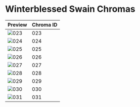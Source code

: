 # Winterblessed Swain Chromas
| Preview | Chroma ID |
|---------|-----------|
| ![023](https://raw.communitydragon.org/latest/plugins/rcp-be-lol-game-data/global/default/v1/champion-chroma-images/50/50023.png) | 023 |
| ![024](https://raw.communitydragon.org/latest/plugins/rcp-be-lol-game-data/global/default/v1/champion-chroma-images/50/50024.png) | 024 |
| ![025](https://raw.communitydragon.org/latest/plugins/rcp-be-lol-game-data/global/default/v1/champion-chroma-images/50/50025.png) | 025 |
| ![026](https://raw.communitydragon.org/latest/plugins/rcp-be-lol-game-data/global/default/v1/champion-chroma-images/50/50026.png) | 026 |
| ![027](https://raw.communitydragon.org/latest/plugins/rcp-be-lol-game-data/global/default/v1/champion-chroma-images/50/50027.png) | 027 |
| ![028](https://raw.communitydragon.org/latest/plugins/rcp-be-lol-game-data/global/default/v1/champion-chroma-images/50/50028.png) | 028 |
| ![029](https://raw.communitydragon.org/latest/plugins/rcp-be-lol-game-data/global/default/v1/champion-chroma-images/50/50029.png) | 029 |
| ![030](https://raw.communitydragon.org/latest/plugins/rcp-be-lol-game-data/global/default/v1/champion-chroma-images/50/50030.png) | 030 |
| ![031](https://raw.communitydragon.org/latest/plugins/rcp-be-lol-game-data/global/default/v1/champion-chroma-images/50/50031.png) | 031 |
